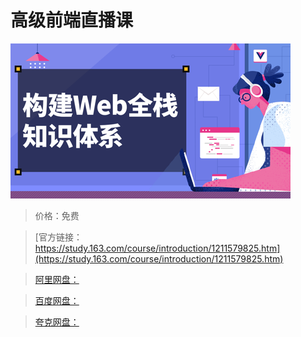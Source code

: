 # 高级前端直播课

![img](../../../assets/study163/free/3d09b534130f489db82eb4981bb11245.png)

> 价格：免费

> [官方链接：https://study.163.com/course/introduction/1211579825.htm](https://study.163.com/course/introduction/1211579825.htm)

> [阿里网盘：]()

> [百度网盘：]()

> [夸克网盘：]()
